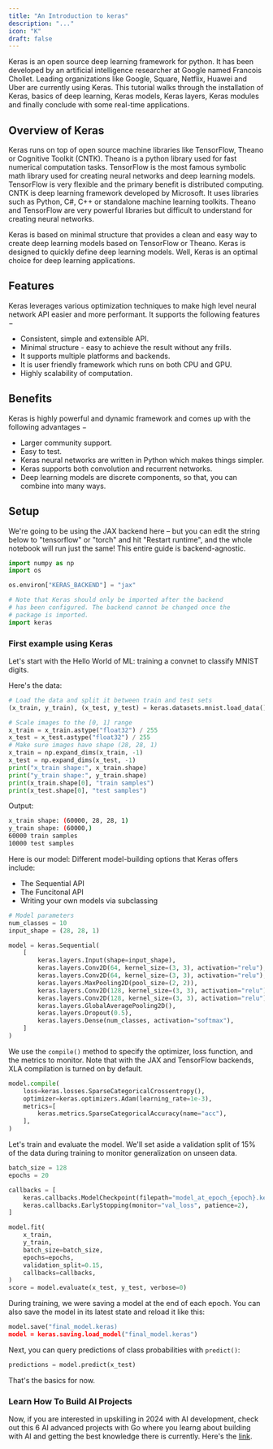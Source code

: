 ```yaml
---
title: "An Introduction to keras"
description: "..."
icon: "K"
draft: false
---
```


Keras is an open source deep learning framework for python. It has been developed by an artificial intelligence researcher at Google named Francois Chollet. Leading organizations like Google, Square, Netflix, Huawei and Uber are currently using Keras. This tutorial walks through the installation of Keras, basics of deep learning, Keras models, Keras layers, Keras modules and finally conclude with some real-time applications.

## Overview of Keras
Keras runs on top of open source machine libraries like TensorFlow, Theano or Cognitive Toolkit (CNTK). Theano is a python library used for fast numerical computation tasks. TensorFlow is the most famous symbolic math library used for creating neural networks and deep learning models. TensorFlow is very flexible and the primary benefit is distributed computing. CNTK is deep learning framework developed by Microsoft. It uses libraries such as Python, C#, C++ or standalone machine learning toolkits. Theano and TensorFlow are very powerful libraries but difficult to understand for creating neural networks.

Keras is based on minimal structure that provides a clean and easy way to create deep learning models based on TensorFlow or Theano. Keras is designed to quickly define deep learning models. Well, Keras is an optimal choice for deep learning applications.

## Features
Keras leverages various optimization techniques to make high level neural network API easier and more performant. It supports the following features −

- Consistent, simple and extensible API.
- Minimal structure - easy to achieve the result without any frills.
- It supports multiple platforms and backends.
- It is user friendly framework which runs on both CPU and GPU.
- Highly scalability of computation.

## Benefits
Keras is highly powerful and dynamic framework and comes up with the following advantages −

- Larger community support.
- Easy to test.
- Keras neural networks are written in Python which makes things simpler.
- Keras supports both convolution and recurrent networks.
- Deep learning models are discrete components, so that, you can combine into many ways.

## Setup

We're going to be using the JAX backend here – but you can edit the string below to "tensorflow" or "torch" and hit "Restart runtime", and the whole notebook will run just the same! This entire guide is backend-agnostic.

```python
import numpy as np
import os

os.environ["KERAS_BACKEND"] = "jax"

# Note that Keras should only be imported after the backend
# has been configured. The backend cannot be changed once the
# package is imported.
import keras
```

### First example using Keras

Let's start with the Hello World of ML: training a convnet to classify MNIST digits.

Here's the data:
```python
# Load the data and split it between train and test sets
(x_train, y_train), (x_test, y_test) = keras.datasets.mnist.load_data()

# Scale images to the [0, 1] range
x_train = x_train.astype("float32") / 255
x_test = x_test.astype("float32") / 255
# Make sure images have shape (28, 28, 1)
x_train = np.expand_dims(x_train, -1)
x_test = np.expand_dims(x_test, -1)
print("x_train shape:", x_train.shape)
print("y_train shape:", y_train.shape)
print(x_train.shape[0], "train samples")
print(x_test.shape[0], "test samples")
```

Output:
```bash
x_train shape: (60000, 28, 28, 1)
y_train shape: (60000,)
60000 train samples
10000 test samples
```

Here is our model:
Different model-building options that Keras offers include:
- The Sequential API
- The Funcitonal API
- Writing your own models via subclassing
```python
# Model parameters
num_classes = 10
input_shape = (28, 28, 1)

model = keras.Sequential(
    [
        keras.layers.Input(shape=input_shape),
        keras.layers.Conv2D(64, kernel_size=(3, 3), activation="relu"),
        keras.layers.Conv2D(64, kernel_size=(3, 3), activation="relu"),
        keras.layers.MaxPooling2D(pool_size=(2, 2)),
        keras.layers.Conv2D(128, kernel_size=(3, 3), activation="relu"),
        keras.layers.Conv2D(128, kernel_size=(3, 3), activation="relu"),
        keras.layers.GlobalAveragePooling2D(),
        keras.layers.Dropout(0.5),
        keras.layers.Dense(num_classes, activation="softmax"),
    ]
)
```

We use the `compile()` method to specify the optimizer, loss function, and the metrics to monitor. Note that with the JAX and TensorFlow backends, XLA compilation is turned on by default.

```python
model.compile(
    loss=keras.losses.SparseCategoricalCrossentropy(),
    optimizer=keras.optimizers.Adam(learning_rate=1e-3),
    metrics=[
        keras.metrics.SparseCategoricalAccuracy(name="acc"),
    ],
)
```

Let's train and evaluate the model. We'll set aside a validation split of 15% of the data during training to monitor generalization on unseen data.

```python
batch_size = 128
epochs = 20

callbacks = [
    keras.callbacks.ModelCheckpoint(filepath="model_at_epoch_{epoch}.keras"),
    keras.callbacks.EarlyStopping(monitor="val_loss", patience=2),
]

model.fit(
    x_train,
    y_train,
    batch_size=batch_size,
    epochs=epochs,
    validation_split=0.15,
    callbacks=callbacks,
)
score = model.evaluate(x_test, y_test, verbose=0)
```

During training, we were saving a model at the end of each epoch. You can also save the model in its latest state and reload it like this:
```python
model.save("final_model.keras)
model = keras.saving.load_model("final_model.keras")
```

Next, you can query predictions of class probabilities with `predict()`:
```python
predictions = model.predict(x_test)
```

That's the basics for now.

### Learn How To Build AI Projects

Now, if you are interested in upskilling in 2024 with AI development, check out this 6 AI advanced projects with Go where you learng about building with AI and getting the best knowledge there is currently. Here's the [link](https://akhilsharmatech.gumroad.com/l/zgxqq).
